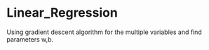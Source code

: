 # Linear_Regression
Using gradient descent algorithm for the multiple variables and find parameters w,b.
